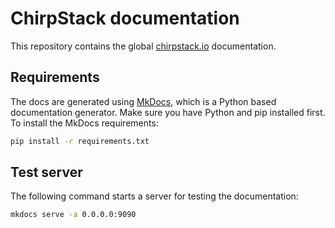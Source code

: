 # ChirpStack documentation

This repository contains the global [chirpstack.io](https://www.chirpstack.io) documentation.

## Requirements

The docs are generated using [MkDocs](https://www.mkdocs.org/), which is a
Python based documentation generator. Make sure you have Python and pip installed
first. To install the MkDocs requirements:

```bash
pip install -r requirements.txt
```

## Test server

The following command starts a server for testing the documentation:

```bash
mkdocs serve -a 0.0.0.0:9090
```
